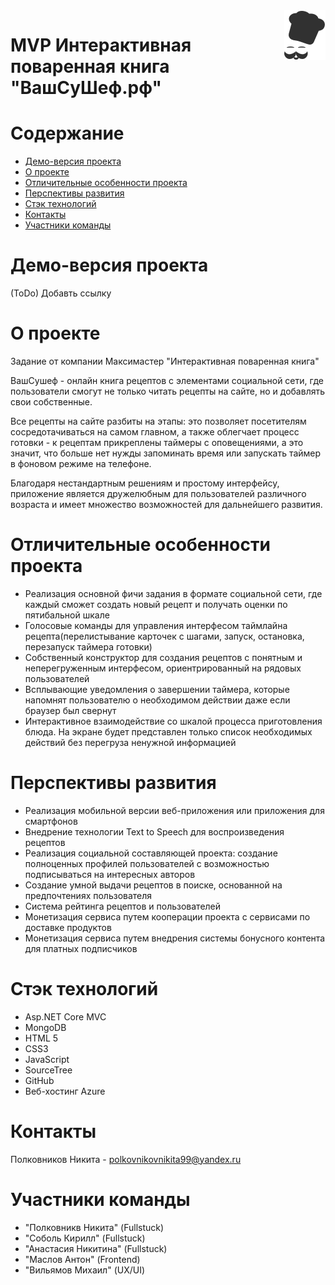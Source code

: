 
<img src="CookBookServer/CookBookServer/wwwroot/images/header/logomini.svg" align="right" />

# MVP Интерактивная поваренная книга "ВашСуШеф.рф"

# Содержание
* [Демо-версия проекта](#demo)
* [О проекте](#about)
* [Отличительные особенности проекта](#special)
* [Перспективы развития](#perspectives)
* [Стэк технологий](#technology-stack)
* [Контакты](#contacts)
* [Участники команды](#team-members)

# <a name="demo"></a>Демо-версия проекта
(ToDo) Добавть ссылку

# <a name="about"></a>О проекте
Задание от компании Максимастер "Интерактивная поваренная книга"

ВашСушеф - онлайн книга рецептов с элементами социальной сети, где пользователи смогут не только читать рецепты на сайте, но и добавлять свои собственные. 

Все рецепты на сайте разбиты на этапы: это позволяет посетителям сосредотачиваться на самом главном, а также облегчает процесс готовки - к рецептам прикреплены таймеры с оповещениями, а это значит, что больше нет нужды запоминать время или запускать таймер в фоновом режиме на телефоне. 

Благодаря нестандартным решениям и простому интерфейсу, приложение является дружелюбным для пользователей различного возраста и имеет множество возможностей для дальнейшего развития.

# <a name="special"></a>Отличительные особенности проекта
* Реализация основной фичи задания в формате социальной сети, где каждый сможет создать новый рецепт и получать оценки по пятибальной шкале
* Голосовые команды для управления интерфесом таймлайна рецепта(перелистывание карточек с шагами, запуск, остановка, перезапуск таймера готовки)
* Собственный конструктор для создания рецептов с понятным и неперегруженным интерфесом, ориентрированный на рядовых пользователей
* Всплывающие уведомления о завершении таймера, которые напомнят пользователю о необходимом действии даже если браузер был свернут
* Интерактивное взаимодействие со шкалой процесса приготовления блюда. На экране будет представлен только список необходимых действий без перегруза ненужной информацией

# <a name="perspectives"></a>Перспективы развития
* Реализация мобильной версии веб-приложения или приложения для смартфонов
* Внедрение технологии Text to Speech для воспроизведения рецептов
* Реализация социальной составляющей проекта: создание полноценных профилей пользователей с возможностью подписываться на интересных авторов
* Создание умной выдачи рецептов в поиске, основанной на предпочтениях пользователя
* Система рейтинга рецептов и пользователей
* Монетизация сервиса путем кооперации проекта с сервисами по доставке продуктов
* Монетизация сервиса путем внедрения системы бонусного контента для платных подписчиков

# <a name="technology-stack"></a>Стэк технологий
* Asp.NET Core MVC
* MongoDB
* HTML 5
* CSS3
* JavaScript
* SourceTree
* GitHub
* Веб-хостинг Azure

# <a name="contacts"></a>Контакты
Полковников Никита - polkovnikovnikita99@yandex.ru

# <a name="team-members"></a>Участники команды
* "Полковникв Никита" (Fullstuck)
* "Соболь Кирилл" (Fullstuck)
* "Анастасия Никитина" (Fullstuck)
* "Маслов Антон" (Frontend)
* "Вильямов Михаил" (UX/UI)
